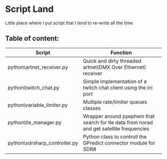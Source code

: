 # Script Land

Little place where I put script that I tend to re-write all the time
## Table of content:
|Script|Function|
|--|--|
|python\artnet_receiver.py|Quick and dirty threaded artnet(DMX Over Ethernet) receiver|
|python\twitch_chat.py|Simple implementation of a twitch chat client using the irc port|
|python\variable_limiter.py|Multiple rate/limiter queues classes|
|python\tle_manager.py|Wrapper around pyephem that search for tle data from norad and get satellite frequencies|
|python\sdrsharp_controller.py|Python class to controll the GPredict connector module for SDR#|
